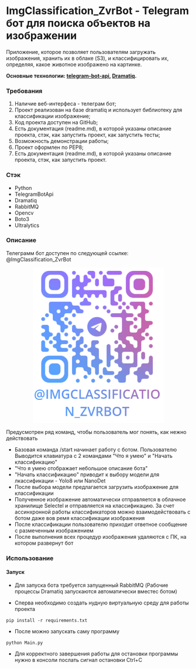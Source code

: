 # ImgClassification_ZvrBot - Telegram бот для поиска объектов на изображении


Приложение,  которое позволяет пользователям загружать изображения, хранить их в облаке (S3), и классифицировать их, определяя, какое животное изображено на картинке. 

**Основные технологии: [telegram-bot-api](https://github.com/tdlib/telegram-bot-api), [Dramatiq](https://github.com/Bogdanp/dramatiq).**

### Требования

1. Наличие веб-интерфеса - телеграм бот;
2. Проект реализован на базе dramatiq и использует библиотеку для классификации изображение;
3. Код проекта доступен на GitHub;
4. Есть документация (readme.md), в которой указаны описание проекта, стэк, как запустить проект, как запустить тесты;
5. Возможность демонстрации работы;
8. Проект оформлен по PEP8;
9. Есть документация (readme.md), в которой указаны описание проекта, стэк, как запустить проект.

### Стэк

- Python
- TelegramBotApi
- Dramatiq
- RabbitMQ
- Opencv
- Boto3
- Ultralytics

### Описание

Телеграмм бот доступен по следующей ссылке: @ImgClassification_ZvrBot

<p align="center">
    <img src="bot_qr.PNG" alt="logo">
</p>

Предусмотрен ряд команд, чтобы пользователь мог понять, как нeжно действовать
- Базовая команда /start начинает работу с ботом. Пользователю Выводится клавиатура с 2 командами "Что я умею" и "Начать классификацию"
- "Что я умею отображает небольшое описание бота"
- "Начать классификацию" приводит к выбору модели для лкассификации - Yolo8 или NanoDet
- После выбора модели предлагается загрузить изображение для классификации
- Полученное изображение автоматически отправляется в облачное хранилище Selectel и отправляется на классификацию. За счет ассинхронной работы классификаторов можно взаимодействовать с ботом даже вов ремя классификации изображения
- После классификации пользователю приходит ответное сообщение с размеченным изображением
- После выполнения всех процедур изображения удаляются с ПК, на котором развернут бот

### Использование

#### Запуск

- Для запуска бота требуется запущенный RabbitMQ (Рабочие процессы Dramatiq запускаются автоматически вместес ботом)

- Сперва необходимо создать нудную виртуальную среду для работы проекта
```shell
pip install -r requirements.txt
```
- После можно запускать саму программу
```shell
python Main.py
```
- Для корректного завершения работы для остановки программы нужно в консоли послать сигнал остановки Ctrl+C
